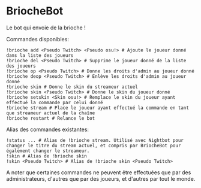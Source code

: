 # BriocheBot

Le bot qui envoie de la brioche !

Commandes disponibles:

	!brioche add <Pseudo Twitch> <Pseudo osu!> # Ajoute le joueur donné dans la liste des joueurs
	!brioche del <Pseudo Twitch> # Supprime le joueur donné de la liste des joueurs
	!brioche op <Pseudo Twitch> # Donne les droits d'admin au joueur donné
	!brioche deop <Pseudo Twitch> # Enlève les droits d'admin au joueur donné
	!brioche skin # Donne le skin du streameur actuel
	!brioche skin <Pseudo Twitch> # Donne le skin du joueur donné
	!brioche setskin <Skin osu!> # Remplace le skin du joueur ayant effectué la commande par celui donné
	!brioche stream # Place le joueur ayant effectué la commande en tant que streameur actuel de la chaîne
	!brioche restart # Relance le bot

Alias des commandes existantes:

	!status ... # Alias de !brioche stream. Utilisé avec Nightbot pour changer le titre du stream actuel, et compris par BriocheBot pour également changer le streameur.
	!skin # Alias de !brioche skin
	!skin <Pseudo Twitch> # Alias de !brioche skin <Pseudo Twitch>

A noter que certaines commandes ne peuvent être effectuées que par des administrateurs, d'autres que par des joueurs, et d'autres par tout le monde.
